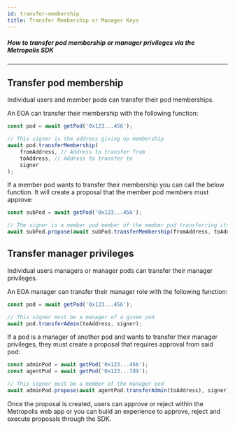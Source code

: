 ```yaml
---
id: transfer-membership
title: Transfer Membership or Manager Keys
---
```

##### How to transfer pod membership or manager privileges via the Metropolis SDK

---

## Transfer pod membership

Individual users and member pods can transfer their pod memberships.

An EOA can transfer their membership with the following function:

```js
const pod = await getPod('0x123...456');

// This signer is the address giving up membership
await pod.transferMembership(
    fromAddress, // Address to transfer from
    toAddress, // Address to transfer to
    signer
);
```

If a member pod wants to transfer their membership you can call the below function. It will create a proposal that the member pod members must approve:

```js
const subPod = await getPod('0x123...456');

// The signer is a member pod member of the member pod transferring its membership
await subPod.propose(await subPod.transferMembership(fromAddress, toAddress), signer)
```

## Transfer manager privileges

Individual users managers or manager pods can transfer their manager privileges.

An EOA manager can transfer their manager role with the following function:

```js
const pod = await getPod('0x123...456');

// This signer must be a manager of a given pod
await pod.transferAdmin(toAddress, signer);
```

If a pod is a manager of another pod and wants to transfer their manager privileges, they must create a proposal that requires approval from said pod:

```js
const adminPod = await getPod('0x123...456');
const agentPod = await getPod('0x123...789');

// This signer must be a member of the manager pod
await adminPod.propose(await agentPod.transferAdmin(toAddress), signer); 
```

Once the proposal is created, users can approve or reject within the Metropolis web app or you can build an experience to approve, reject and execute proposals through the SDK.